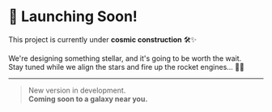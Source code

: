 # 🚀 Launching Soon!

This project is currently under **cosmic construction** 🛠✨

We're designing something stellar, and it's going to be worth the wait.  
Stay tuned while we align the stars and fire up the rocket engines... 🚀🌌

---

> New version in development.  
> **Coming soon to a galaxy near you.**
